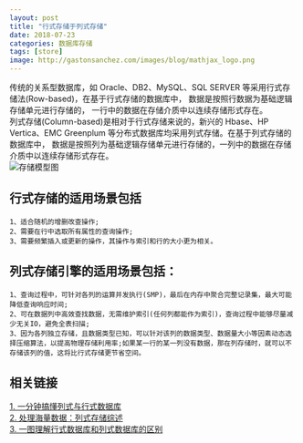 ```yaml
---
layout: post
title: "行式存储于列式存储"
date: 2018-07-23
categories: 数据库存储
tags: [store]
image: http://gastonsanchez.com/images/blog/mathjax_logo.png
---
```

传统的关系型数据库，如 Oracle、DB2、MySQL、SQL SERVER 等采用行式存储法(Row-based)，在基于行式存储的数据库中， 数据是按照行数据为基础逻辑存储单元进行存储的， 一行中的数据在存储介质中以连续存储形式存在。  
列式存储(Column-based)是相对于行式存储来说的，新兴的 Hbase、HP Vertica、EMC Greenplum 等分布式数据库均采用列式存储。在基于列式存储的数据库中， 数据是按照列为基础逻辑存储单元进行存储的，一列中的数据在存储介质中以连续存储形式存在。  
![存储模型图](https://i.loli.net/2019/03/25/5c989fa6e5bef.jpg)
<!-- more -->
## 行式存储的适用场景包括
    1、适合随机的增删改查操作;
    2、需要在行中选取所有属性的查询操作;
    3、需要频繁插入或更新的操作，其操作与索引和行的大小更为相关。
## 列式存储引擎的适用场景包括：
    1、查询过程中，可针对各列的运算并发执行(SMP)，最后在内存中聚合完整记录集，最大可能降低查询响应时间;
    2、可在数据列中高效查找数据，无需维护索引(任何列都能作为索引)，查询过程中能够尽量减少无关IO，避免全表扫描;
    3、因为各列独立存储，且数据类型已知，可以针对该列的数据类型、数据量大小等因素动态选择压缩算法，以提高物理存储利用率;如果某一行的某一列没有数据，那在列存储时，就可以不存储该列的值，这将比行式存储更节省空间。

## 相关链接
[1. 一分钟搞懂列式与行式数据库](http://zhuanlan.51cto.com/art/201703/535729.htm)  
[2. 处理海量数据：列式存储综述](https://zhuanlan.zhihu.com/p/35622907)  
[3. 一图理解行式数据库和列式数据库的区别](https://www.jianshu.com/p/ad2533e5cfaa)